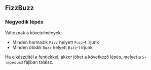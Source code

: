## FizzBuzz

### Negyedik lépés
Változnak a követelmények: 

- Minden harmadik `Fizz` helyett `Fuzz`-t írjunk
- Minden ötödik `Buzz` helyett `Bizz`-t írjunk

Ha elkészültél a fentiekkel, akkor jöhet a következő lépés, melyet a `5-lepes.md` fájlban találsz.
